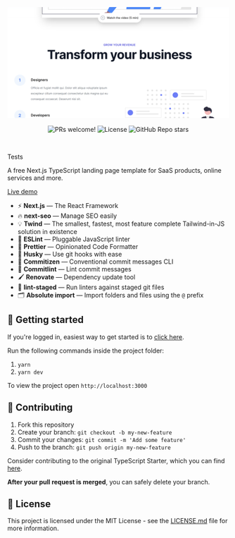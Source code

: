 <p align="center">
  <img src="public/screenshot.png" alt="Screenshot">
</p>

<p align="center">
  <img src="https://img.shields.io/static/v1?label=PRs&message=welcome&style=for-the-badge&color=24B36B&labelColor=000000" alt="PRs welcome!" />
  <img alt="License" src="https://img.shields.io/github/license/jkytoela/next-startd?style=for-the-badge&color=24B36B&labelColor=000000">
  <img alt="GitHub Repo stars" src="https://img.shields.io/github/stars/jkytoela/next-startd?style=for-the-badge&color=24B36B&labelColor=000000">
</p>
<br>

Tests

A free Next.js TypeScript landing page template for SaaS products, online services and more.

<a href="https://next-startd.vercel.app">Live demo</a>

- ⚡ **Next.js** — The React Framework
- 🔥 **next-seo** — Manage SEO easily
- 💡 **Twind** — The smallest, fastest, most feature complete Tailwind-in-JS solution in existence
- 📏 **ESLint** — Pluggable JavaScript linter
- 💖 **Prettier** — Opinionated Code Formatter
- 🐶 **Husky** — Use git hooks with ease
- 📄 **Commitizen** — Conventional commit messages CLI
- 🚓 **Commitlint** — Lint commit messages
- 🖌 **Renovate** — Dependency update tool
- 🚫 **lint-staged** — Run linters against staged git files
- 🗂 **Absolute import** — Import folders and files using the `@` prefix

## 🚀 Getting started

If you're logged in, easiest way to get started is to [click here](https://github.com/jkytoela/next-startd/generate).

Run the following commands inside the project folder:

1. `yarn`
2. `yarn dev`

To view the project open `http://localhost:3000`


## 🤝 Contributing

1. Fork this repository
2. Create your branch: `git checkout -b my-new-feature`
3. Commit your changes: `git commit -m 'Add some feature'`
4. Push to the branch: `git push origin my-new-feature`

Consider contributing to the original TypeScript Starter, which you can find [here](https://github.com/jpedroschmitz).

**After your pull request is merged**, you can safely delete your branch.

## 📝 License

This project is licensed under the MIT License - see the [LICENSE.md](LICENSE.md) file for more information.
